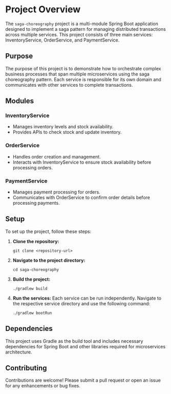 # Project Overview

The `saga-choreography` project is a multi-module Spring Boot application designed to implement a saga pattern for managing distributed transactions across multiple services. This project consists of three main services: InventoryService, OrderService, and PaymentService.

## Purpose

The purpose of this project is to demonstrate how to orchestrate complex business processes that span multiple microservices using the saga choreography pattern. Each service is responsible for its own domain and communicates with other services to complete transactions.

## Modules

### InventoryService
- Manages inventory levels and stock availability.
- Provides APIs to check stock and update inventory.

### OrderService
- Handles order creation and management.
- Interacts with InventoryService to ensure stock availability before processing orders.

### PaymentService
- Manages payment processing for orders.
- Communicates with OrderService to confirm order details before processing payments.

## Setup

To set up the project, follow these steps:

1. **Clone the repository:**
   ```
   git clone <repository-url>
   ```

2. **Navigate to the project directory:**
   ```
   cd saga-choreography
   ```

3. **Build the project:**
   ```
   ./gradlew build
   ```

4. **Run the services:**
   Each service can be run independently. Navigate to the respective service directory and use the following command:
   ```
   ./gradlew bootRun
   ```

## Dependencies

This project uses Gradle as the build tool and includes necessary dependencies for Spring Boot and other libraries required for microservices architecture.

## Contributing

Contributions are welcome! Please submit a pull request or open an issue for any enhancements or bug fixes.